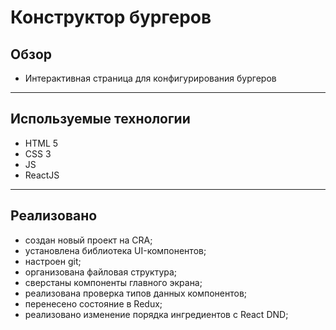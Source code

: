 # Конструктор бургеров

## Обзор
* Интерактивная страница для конфигурирования бургеров
------ 

## Используемые технологии
* HTML 5
* CSS 3
* JS
* ReactJS
------ 

## Реализовано
* создан новый проект на CRA;
* установлена библиотека UI-компонентов;
* настроен git;
* организована файловая структура;
* сверстаны компоненты главного экрана;
* реализована проверка типов данных компонентов;
* перенесено состояние в Redux;
* реализовано изменение порядка ингредиентов с React DND;
